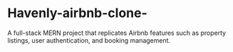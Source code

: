 # Havenly-airbnb-clone-
A full-stack MERN project that replicates Airbnb features such as property listings, user authentication, and booking management.
